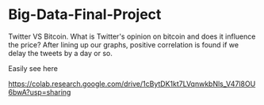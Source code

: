 # Big-Data-Final-Project
Twitter VS Bitcoin. What is Twitter's opinion on bitcoin and does it influence the price? After lining up our graphs, positive correlation is found if we delay the tweets by a day or so.


Easily see here

https://colab.research.google.com/drive/1cBytDK1kt7LVqnwkbNls_V47l8OU6bwA?usp=sharing

